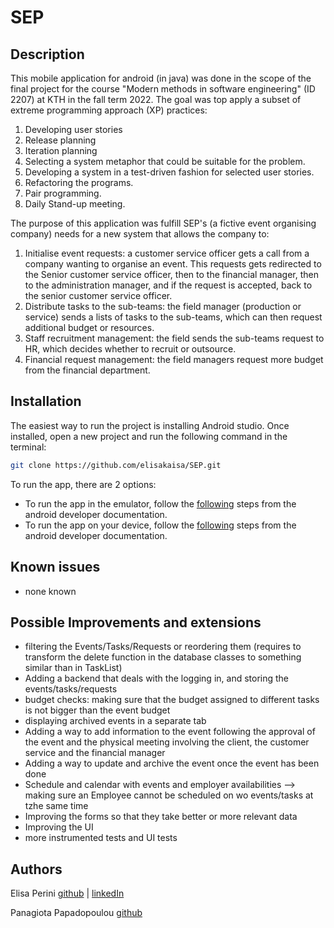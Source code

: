 # SEP

## Description

This mobile application for android (in java) was done in the scope of the final project for the course "Modern methods in software engineering" (ID 2207) at KTH in the fall term 2022.
The goal was top apply a subset of extreme programming approach (XP) practices:
1. Developing user stories
2. Release planning
3. Iteration planning
4. Selecting a system metaphor that could be suitable for the problem.
5. Developing a system in a test-driven fashion for selected user stories.
6. Refactoring the programs.
7. Pair programming.
8. Daily Stand-up meeting.

The purpose of this application was fulfill SEP's (a fictive event organising company) needs for a new system that allows the company to:
1. Initialise event requests: a customer service officer gets a call from a company wanting to organise an event. This requests gets redirected to the Senior customer service officer, then to the financial manager, then to the administration manager, and if the request is accepted, back to the senior customer service officer.
2. Distribute tasks to the sub-teams: the field manager (production or service) sends a lists of tasks to the sub-teams, which can then request additional budget or resources.
3. Staff recruitment management: the field sends the sub-teams request to HR, which decides whether to recruit or outsource.
4. Financial request management: the field managers request more budget from the financial department.

## Installation

The easiest way to run the project is installing Android studio. Once installed, open a new project and run the following command in the terminal:

```bash
git clone https://github.com/elisakaisa/SEP.git
```

To run the app, there are 2 options:
- To run the app in the emulator, follow the [following](https://developer.android.com/studio/run/managing-avds) steps from the android developer documentation.
- To run the app on your device, follow the [following](https://developer.android.com/studio/run/device) steps from the android developer documentation.

## Known issues

- none known

## Possible Improvements and extensions

- filtering the Events/Tasks/Requests or reordering them (requires to transform the delete function in the database classes to something similar than in TaskList)
- Adding a backend that deals with the logging in, and storing the events/tasks/requests
- budget checks: making sure that the budget assigned to different tasks is not bigger than the event budget
- displaying archived events in a separate tab
- Adding a way to add information to the event following the approval of the event and the physical meeting involving the client, the customer service and the financial manager
- Adding a way to update and archive the event once the event has been done
- Schedule and calendar with events and employer availabilities --> making sure an Employee cannot be scheduled on wo events/tasks at tzhe same time
- Improving the forms so that they take better or more relevant data
- Improving the UI
- more instrumented tests and UI tests

## Authors

Elisa Perini [github](https://github.com/elisakaisa) | [linkedIn](https://www.linkedin.com/in/elisa-perini-2759ba227/)

Panagiota Papadopoulou [github](https://github.com/katsikaktus)